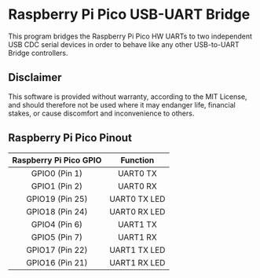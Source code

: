 
Raspberry Pi Pico USB-UART Bridge
=================================

This program bridges the Raspberry Pi Pico HW UARTs to two independent USB CDC serial devices in order to behave like any other USB-to-UART Bridge controllers.

Disclaimer
----------

This software is provided without warranty, according to the MIT License, and should therefore not be used where it may endanger life, financial stakes, or cause discomfort and inconvenience to others.

Raspberry Pi Pico Pinout
------------------------

| Raspberry Pi Pico GPIO | Function     |
|:----------------------:|:------------:|
| GPIO0 (Pin 1)          | UART0 TX     |
| GPIO1 (Pin 2)          | UART0 RX     |
| GPIO19 (Pin 25)        | UART0 TX LED |
| GPIO18 (Pin 24)        | UART0 RX LED |
| GPIO4 (Pin 6)          | UART1 TX     |
| GPIO5 (Pin 7)          | UART1 RX     |
| GPIO17 (Pin 22)        | UART1 TX LED |
| GPIO16 (Pin 21)        | UART1 RX LED |

